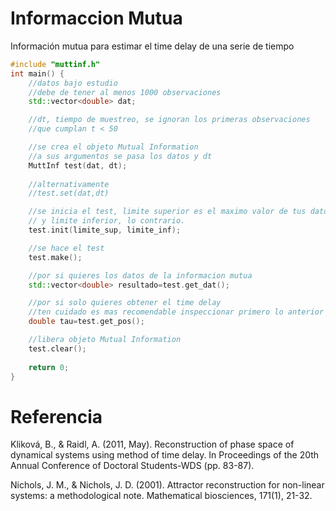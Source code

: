 # Informaccion Mutua
Información mutua para estimar el time delay de una serie de tiempo

```cpp
#include "muttinf.h"
int main() {
    //datos bajo estudio
    //debe de tener al menos 1000 observaciones
    std::vector<double> dat; 

    //dt, tiempo de muestreo, se ignoran los primeras observaciones 
    //que cumplan t < 50   

    //se crea el objeto Mutual Information
    //a sus argumentos se pasa los datos y dt
    MuttInf test(dat, dt);
    
    //alternativamente
    //test.set(dat,dt)     

    //se inicia el test, limite superior es el maximo valor de tus datos
    // y limite inferior, lo contrario.
    test.init(limite_sup, limite_inf);

    //se hace el test
    test.make();

    //por si quieres los datos de la informacion mutua
    std::vector<double> resultado=test.get_dat();

    //por si solo quieres obtener el time delay
    //ten cuidado es mas recomendable inspeccionar primero lo anterior
    double tau=test.get_pos();

    //libera objeto Mutual Information
    test.clear();
    
    return 0;
}
```

# Referencia
Kliková, B., & Raidl, A. (2011, May). Reconstruction of phase space of dynamical systems using method of time delay. In Proceedings of the 20th Annual Conference of Doctoral Students-WDS (pp. 83-87).

Nichols, J. M., & Nichols, J. D. (2001). Attractor reconstruction for non-linear systems: a methodological note. Mathematical biosciences, 171(1), 21-32.